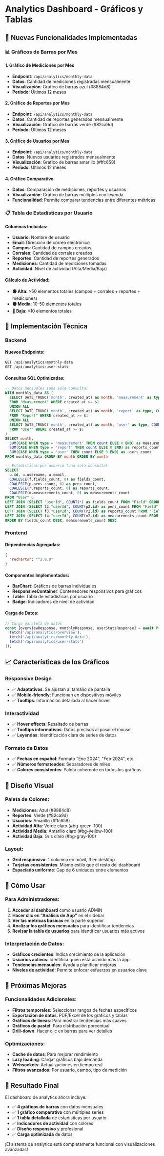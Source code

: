 # Analytics Dashboard - Gráficos y Tablas

## 🎯 Nuevas Funcionalidades Implementadas

### 📊 Gráficos de Barras por Mes

#### 1. **Gráfico de Mediciones por Mes**
- **Endpoint**: `/api/analytics/monthly-data`
- **Datos**: Cantidad de mediciones registradas mensualmente
- **Visualización**: Gráfico de barras azul (#8884d8)
- **Período**: Últimos 12 meses

#### 2. **Gráfico de Reportes por Mes**
- **Endpoint**: `/api/analytics/monthly-data`
- **Datos**: Cantidad de reportes generados mensualmente
- **Visualización**: Gráfico de barras verde (#82ca9d)
- **Período**: Últimos 12 meses

#### 3. **Gráfico de Usuarios por Mes**
- **Endpoint**: `/api/analytics/monthly-data`
- **Datos**: Nuevos usuarios registrados mensualmente
- **Visualización**: Gráfico de barras amarillo (#ffc658)
- **Período**: Últimos 12 meses

#### 4. **Gráfico Comparativo**
- **Datos**: Comparación de mediciones, reportes y usuarios
- **Visualización**: Gráfico de barras múltiples con leyenda
- **Funcionalidad**: Permite comparar tendencias entre diferentes métricas

### 📋 Tabla de Estadísticas por Usuario

#### **Columnas Incluidas:**
- **Usuario**: Nombre de usuario
- **Email**: Dirección de correo electrónico
- **Campos**: Cantidad de campos creados
- **Corrales**: Cantidad de corrales creados
- **Reportes**: Cantidad de reportes generados
- **Mediciones**: Cantidad de mediciones tomadas
- **Actividad**: Nivel de actividad (Alta/Media/Baja)

#### **Cálculo de Actividad:**
- **🟢 Alta**: >50 elementos totales (campos + corrales + reportes + mediciones)
- **🟡 Media**: 10-50 elementos totales
- **🔴 Baja**: <10 elementos totales

## 🔧 Implementación Técnica

### Backend

#### **Nuevos Endpoints:**
```typescript
GET /api/analytics/monthly-data
GET /api/analytics/user-stats
```

#### **Consultas SQL Optimizadas:**
```sql
-- Datos mensuales (una sola consulta)
WITH monthly_data AS (
  SELECT DATE_TRUNC('month', created_at) as month, 'measurement' as type, COUNT(*) as count
  FROM "Measurement" WHERE created_at >= $1
  UNION ALL
  SELECT DATE_TRUNC('month', created_at) as month, 'report' as type, COUNT(*) as count
  FROM "Report" WHERE created_at >= $1
  UNION ALL
  SELECT DATE_TRUNC('month', created_at) as month, 'user' as type, COUNT(*) as count
  FROM "User" WHERE created_at >= $1
)
SELECT month, 
  SUM(CASE WHEN type = 'measurement' THEN count ELSE 0 END) as measurements_count,
  SUM(CASE WHEN type = 'report' THEN count ELSE 0 END) as reports_count,
  SUM(CASE WHEN type = 'user' THEN count ELSE 0 END) as users_count
FROM monthly_data GROUP BY month ORDER BY month
```

```sql
-- Estadísticas por usuario (una sola consulta)
SELECT 
  u.id, u.username, u.email,
  COALESCE(f.fields_count, 0) as fields_count,
  COALESCE(p.pens_count, 0) as pens_count,
  COALESCE(r.reports_count, 0) as reports_count,
  COALESCE(m.measurements_count, 0) as measurements_count
FROM "User" u
LEFT JOIN (SELECT "userId", COUNT(*) as fields_count FROM "Field" GROUP BY "userId") f ON u.id = f."userId"
LEFT JOIN (SELECT f2."userId", COUNT(p2.id) as pens_count FROM "Field" f2 LEFT JOIN "Pen" p2 ON f2.id = p2."fieldId" GROUP BY f2."userId") p ON u.id = p."userId"
LEFT JOIN (SELECT f3."userId", COUNT(r2.id) as reports_count FROM "Field" f3 LEFT JOIN "Report" r2 ON f3.id = r2.field_id GROUP BY f3."userId") r ON u.id = r."userId"
LEFT JOIN (SELECT f4."userId", COUNT(m2.id) as measurements_count FROM "Field" f4 LEFT JOIN "Report" r3 ON f4.id = r3.field_id LEFT JOIN "Measurement" m2 ON r3.id = m2.report_id GROUP BY f4."userId") m ON u.id = m."userId"
ORDER BY fields_count DESC, measurements_count DESC
```

### Frontend

#### **Dependencias Agregadas:**
```json
{
  "recharts": "^2.8.0"
}
```

#### **Componentes Implementados:**
- **BarChart**: Gráficos de barras individuales
- **ResponsiveContainer**: Contenedores responsivos para gráficos
- **Table**: Tabla de estadísticas por usuario
- **Badge**: Indicadores de nivel de actividad

#### **Carga de Datos:**
```typescript
// Carga paralela de datos
const [overviewResponse, monthlyResponse, userStatsResponse] = await Promise.all([
  fetch('/api/analytics/overview'),
  fetch('/api/analytics/monthly-data'),
  fetch('/api/analytics/user-stats')
]);
```

## 📈 Características de los Gráficos

### **Responsive Design**
- ✅ **Adaptativos**: Se ajustan al tamaño de pantalla
- ✅ **Mobile-friendly**: Funcionan en dispositivos móviles
- ✅ **Tooltips**: Información detallada al hacer hover

### **Interactividad**
- ✅ **Hover effects**: Resaltado de barras
- ✅ **Tooltips informativos**: Datos precisos al pasar el mouse
- ✅ **Leyendas**: Identificación clara de series de datos

### **Formato de Datos**
- ✅ **Fechas en español**: Formato "Ene 2024", "Feb 2024", etc.
- ✅ **Números formateados**: Separadores de miles
- ✅ **Colores consistentes**: Paleta coherente en todos los gráficos

## 🎨 Diseño Visual

### **Paleta de Colores:**
- **Mediciones**: Azul (#8884d8)
- **Reportes**: Verde (#82ca9d)
- **Usuarios**: Amarillo (#ffc658)
- **Actividad Alta**: Verde claro (#bg-green-100)
- **Actividad Media**: Amarillo claro (#bg-yellow-100)
- **Actividad Baja**: Gris claro (#bg-gray-100)

### **Layout:**
- **Grid responsivo**: 1 columna en móvil, 3 en desktop
- **Tarjetas consistentes**: Mismo estilo que el resto del dashboard
- **Espaciado uniforme**: Gap de 6 unidades entre elementos

## 🚀 Cómo Usar

### **Para Administradores:**
1. **Acceder al dashboard** como usuario ADMIN
2. **Hacer clic en "Análisis de App"** en el sidebar
3. **Ver las métricas básicas** en la parte superior
4. **Analizar los gráficos mensuales** para identificar tendencias
5. **Revisar la tabla de usuarios** para identificar usuarios más activos

### **Interpretación de Datos:**
- **Gráficos crecientes**: Indica crecimiento de la aplicación
- **Usuarios activos**: Identifica quién está usando más la app
- **Tendencias mensuales**: Ayuda a planificar mejoras
- **Niveles de actividad**: Permite enfocar esfuerzos en usuarios clave

## 🔮 Próximas Mejoras

### **Funcionalidades Adicionales:**
- **Filtros temporales**: Seleccionar rangos de fechas específicos
- **Exportación de datos**: PDF/Excel de los gráficos y tablas
- **Gráficos de líneas**: Para mostrar tendencias más suaves
- **Gráficos de pastel**: Para distribución porcentual
- **Drill-down**: Hacer clic en barras para ver detalles

### **Optimizaciones:**
- **Cache de datos**: Para mejorar rendimiento
- **Lazy loading**: Cargar gráficos bajo demanda
- **Websockets**: Actualizaciones en tiempo real
- **Filtros avanzados**: Por usuario, campo, tipo de medición

## 🎉 Resultado Final

El dashboard de analytics ahora incluye:

- ✅ **4 gráficos de barras** con datos mensuales
- ✅ **1 gráfico comparativo** con múltiples series
- ✅ **1 tabla detallada** de estadísticas por usuario
- ✅ **Indicadores de actividad** con colores
- ✅ **Diseño responsivo** y profesional
- ✅ **Carga optimizada** de datos

¡El sistema de analytics está completamente funcional con visualizaciones avanzadas!
